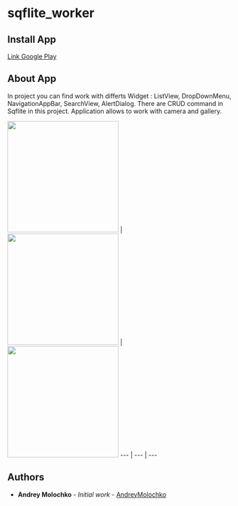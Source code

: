 # sqflite_worker

## Install App
[Link Google Play](https://play.google.com/store/apps/details?id=com.culinary.diary)

## About App 

In project you can find work with differts Widget : ListView, DropDownMenu, NavigationAppBar, SearchView, AlertDialog.
There are CRUD command in Sqflite in this project. Application allows to work with camera and gallery.

<img src="https://lh3.googleusercontent.com/oa9jwgzf-CSLVmCYqCdWOKAf1amHvqTbYBJIY-iZxi3O61DhRd4FrI8v2_9sVdr0PTE=w2880-h1500" width = 250> | 
<img src="https://lh3.googleusercontent.com/KkGK97Ou-TtFK-IMeJaebGsAv9Ee8ebT03t8mz4SSUcMYA82QQXNepc0OPxUnr_ZWcr-=w2880-h1500" width = 250> | 
<img src="https://lh3.googleusercontent.com/ZuD2xvASRiMg_X-aX6ZEEX54VkWFMplEQnv3bPXPYMkgHJu6TzmClJEBtSg8dOrAbW6W=w2880-h1500" width = 250>
--- | --- | ---

## Authors

* **Andrey Molochko** - *Initial work* - [AndreyMolochko](https://github.com/AndreyMolochko)
